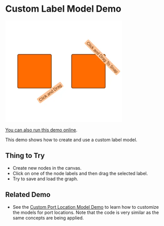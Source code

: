 <!--
 //////////////////////////////////////////////////////////////////////////////
 // @license
 // This file is part of yFiles for HTML.
 // Use is subject to license terms.
 //
 // Copyright (c) by yWorks GmbH, Vor dem Kreuzberg 28,
 // 72070 Tuebingen, Germany. All rights reserved.
 //
 //////////////////////////////////////////////////////////////////////////////
-->
# Custom Label Model Demo

<img src="../../../doc/demo-thumbnails/custom-label-model.webp" alt="demo-thumbnail" height="320"/>

[You can also run this demo online](https://www.yfiles.com/demos/input/customlabelmodel/).

This demo shows how to create and use a custom label model.

## Thing to Try

- Create new nodes in the canvas.
- Click on one of the node labels and then drag the selected label.
- Try to save and load the graph.

## Related Demo

- See the [Custom Port Location Model Demo](../../input/customportmodel/) to learn how to customize the models for port locations. Note that the code is very similar as the same concepts are being applied.
